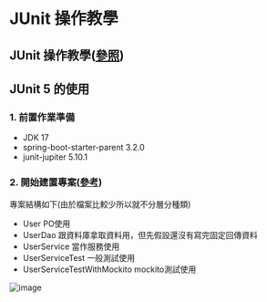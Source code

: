 # JUnit 操作教學

JUnit 操作教學([參照](https://github.com/junit-team/junit5-samples/blob/main/junit5-jupiter-starter-maven/pom.xml))
---

## JUnit 5 的使用
### 1. 前置作業準備
* JDK 17
* spring-boot-starter-parent 3.2.0
* junit-jupiter 5.10.1

### 2. 開始建置專案([參考](https://kucw.github.io/blog/2020/2/spring-unit-test-mockito/))
專案結構如下(由於檔案比較少所以就不分層分種類)
* User PO使用
* UserDao 跟資料庫拿取資料用，但先假設還沒有寫完固定回傳資料
* UserService 當作服務使用
* UserServiceTest 一般測試使用
* UserServiceTestWithMockito mockito測試使用

![image](https://hackmd.io/_uploads/rJFnpQ3Lp.png)
